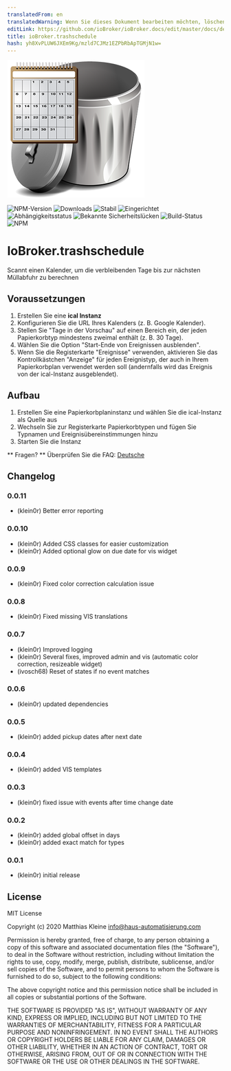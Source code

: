 ```yaml
---
translatedFrom: en
translatedWarning: Wenn Sie dieses Dokument bearbeiten möchten, löschen Sie bitte das Feld "translationsFrom". Andernfalls wird dieses Dokument automatisch erneut übersetzt
editLink: https://github.com/ioBroker/ioBroker.docs/edit/master/docs/de/adapterref/iobroker.trashschedule/README.md
title: ioBroker.trashschedule
hash: yh8XvPLUW6JXEm9Kg/mzld7CJMz1EZPbRbApTGMjN1w=
---
```

![Logo](../../../en/adapterref/iobroker.trashschedule/admin/trashschedule.png)

![NPM-Version](http://img.shields.io/npm/v/iobroker.trashschedule.svg)
![Downloads](https://img.shields.io/npm/dm/iobroker.trashschedule.svg)
![Stabil](http://iobroker.live/badges/trashschedule-stable.svg)
![Eingerichtet](http://iobroker.live/badges/trashschedule-installed.svg)
![Abhängigkeitsstatus](https://img.shields.io/david/klein0r/iobroker.trashschedule.svg)
![Bekannte Sicherheitslücken](https://snyk.io/test/github/klein0r/ioBroker.trashschedule/badge.svg)
![Build-Status](http://img.shields.io/travis/klein0r/ioBroker.trashschedule.svg)
![NPM](https://nodei.co/npm/iobroker.trashschedule.png?downloads=true)

# IoBroker.trashschedule
Scannt einen Kalender, um die verbleibenden Tage bis zur nächsten Müllabfuhr zu berechnen

## Voraussetzungen
1. Erstellen Sie eine **ical Instanz**
2. Konfigurieren Sie die URL Ihres Kalenders (z. B. Google Kalender).
3. Stellen Sie "Tage in der Vorschau" auf einen Bereich ein, der jeden Papierkorbtyp mindestens zweimal enthält (z. B. 30 Tage).
4. Wählen Sie die Option "Start-Ende von Ereignissen ausblenden".
5. Wenn Sie die Registerkarte "Ereignisse" verwenden, aktivieren Sie das Kontrollkästchen "Anzeige" für jeden Ereignistyp, der auch in Ihrem Papierkorbplan verwendet werden soll (andernfalls wird das Ereignis von der ical-Instanz ausgeblendet).

## Aufbau
1. Erstellen Sie eine Papierkorbplaninstanz und wählen Sie die ical-Instanz als Quelle aus
2. Wechseln Sie zur Registerkarte Papierkorbtypen und fügen Sie Typnamen und Ereignisübereinstimmungen hinzu
3. Starten Sie die Instanz

** Fragen? ** Überprüfen Sie die FAQ: [Deutsche](https://github.com/klein0r/ioBroker.trashschedule/blob/master/faq_de.md)

## Changelog

### 0.0.11

* (klein0r) Better error reporting

### 0.0.10

* (klein0r) Added CSS classes for easier customization
* (klein0r) Added optional glow on due date for vis widget

### 0.0.9

* (klein0r) Fixed color correction calculation issue

### 0.0.8

* (klein0r) Fixed missing VIS translations

### 0.0.7

* (klein0r) Improved logging
* (klein0r) Several fixes, improved admin and vis (automatic color correction, resizeable widget)
* (ivosch68) Reset of states if no event matches

### 0.0.6

* (klein0r) updated dependencies

### 0.0.5

* (klein0r) added pickup dates after next date

### 0.0.4

* (klein0r) added VIS templates

### 0.0.3

* (klein0r) fixed issue with events after time change date

### 0.0.2

* (klein0r) added global offset in days
* (klein0r) added exact match for types

### 0.0.1

* (klein0r) initial release

## License

MIT License

Copyright (c) 2020 Matthias Kleine <info@haus-automatisierung.com>

Permission is hereby granted, free of charge, to any person obtaining a copy
of this software and associated documentation files (the "Software"), to deal
in the Software without restriction, including without limitation the rights
to use, copy, modify, merge, publish, distribute, sublicense, and/or sell
copies of the Software, and to permit persons to whom the Software is
furnished to do so, subject to the following conditions:

The above copyright notice and this permission notice shall be included in all
copies or substantial portions of the Software.

THE SOFTWARE IS PROVIDED "AS IS", WITHOUT WARRANTY OF ANY KIND, EXPRESS OR
IMPLIED, INCLUDING BUT NOT LIMITED TO THE WARRANTIES OF MERCHANTABILITY,
FITNESS FOR A PARTICULAR PURPOSE AND NONINFRINGEMENT. IN NO EVENT SHALL THE
AUTHORS OR COPYRIGHT HOLDERS BE LIABLE FOR ANY CLAIM, DAMAGES OR OTHER
LIABILITY, WHETHER IN AN ACTION OF CONTRACT, TORT OR OTHERWISE, ARISING FROM,
OUT OF OR IN CONNECTION WITH THE SOFTWARE OR THE USE OR OTHER DEALINGS IN THE
SOFTWARE.